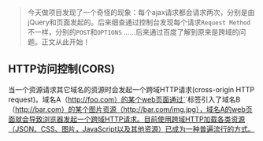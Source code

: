 > 今天做项目发现了一个奇怪的现象：每个ajax请求都会请求两次，分别是由jQuery和页面发起的。后来细查通过控制台发现每个请求`Request Method`不一样，分别的`POST`和`OPTIONS` ……后来通过百度了解到原来是跨域的问题。正文从此开始！

## HTTP访问控制(CORS)

当一个资源请求其它域名的资源时会发起一个跨域HTTP请求(cross-origin HTTP request)。域名A（http://foo.com）的某个web页面通过`<img>`标签引入了域名B（http://bar.com）的某个图片资源（http://bar.com/img.jpg），域名A的web页面就会导致浏览器发起一个跨域HTTP请求。目前使用跨域HTTP加载各类资源（JSON、CSS、图片，JavaScript以及其他资源）已成为一种普遍流行的方式。
